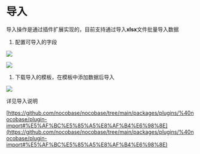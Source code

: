 # 导入

导入操作是通过插件扩展实现的，目前支持通过导入<strong>xlsx</strong>文件批量导入数据

1. 配置可导入的字段

![](https://static-docs.nocobase.com/967a130c06237e0724e5815fc3b16903.png)

![](https://static-docs.nocobase.com/0046c530677bff984db4d560956da35a.png)

1. 下载导入的模板，在模板中添加数据后导入

![](https://static-docs.nocobase.com/1038ab1b1fcdc7ad6e5346cde27eed49.png)

详见导入说明

[https://github.com/nocobase/nocobase/tree/main/packages/plugins/%40nocobase/plugin-import#%E5%AF%BC%E5%85%A5%E8%AF%B4%E6%98%8E](https://github.com/nocobase/nocobase/tree/main/packages/plugins/%40nocobase/plugin-import#%E5%AF%BC%E5%85%A5%E8%AF%B4%E6%98%8E)